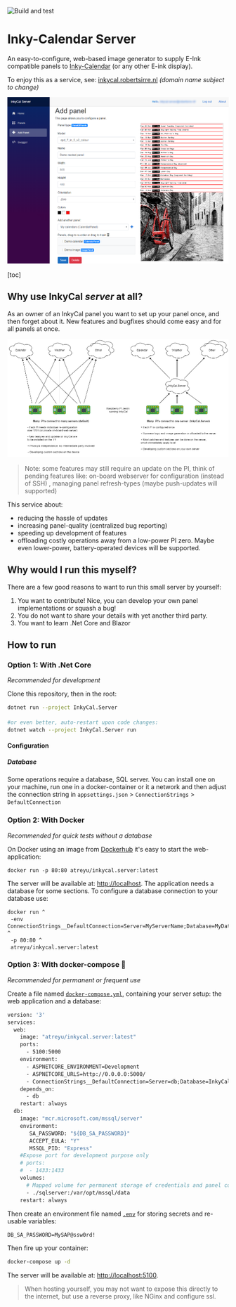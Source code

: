 ![Build and test](https://github.com/Atrejoe/Inky-Calendar-Server/workflows/Build%20and%20test/badge.svg)

# Inky-Calendar Server

An easy-to-configure, web-based image generator to supply E-Ink compatible panels to [Inky-Calendar](https://github.com/aceisace/Inky-Calendar) (or any other E-ink display).

To enjoy this as a service, see: [inkycal.robertsirre.nl](https://inkycal.robertsirre.nl/) *(domain name subject to change)*

![Sample panel configuration : a panel with two nested panels](ReadMe_Images/panelconfig.png)

[toc]

## Why use InkyCal *server* at all?

As an owner of an InkyCal panel you want to set up your panel once, and then forget about it. New features and bugfixes should come easy and for all  panels at once.

![On the left: "traditional" InkyCal, on the right: InkyCal using InkyCal Server](Concept.png)

> Note:  some features may still require an update on the PI,  think of pending features like: on-board webserver for configuration (instead of SSH) , managing panel refresh-types (maybe push-updates will supported)

This service about:

- reducing the hassle of updates
- increasing panel-quality (centralized bug reporting)
- speeding  up development of features
- offloading costly operations away from a low-power PI zero. Maybe even lower-power, battery-operated devices will be supported.

## Why would I run this myself?

There are a few good reasons to want to run this small server by yourself:

1. You want to contribute! Nice, you can develop your own panel implementations or squash a bug!
2. You do not want to share your details with yet another third party.
3. You want to learn .Net Core and Blazor

## How to run

### Option 1: With .Net Core

*Recommended for development*

Clone this repository, then in the root:

```bash
dotnet run --project InkyCal.Server

#or even better, auto-restart upon code changes:
dotnet watch --project InkyCal.Server run
```

#### Configuration

##### Database

Some operations require a database, SQL server. You can install one on your machine, run one in a docker-container or it a network and then adjust the connection string in `appsettings.json` > `ConnectionStrings` > `DefaultConnection`

### Option 2: With Docker

*Recommended for quick tests without a database*

On Docker using an image from [Dockerhub](https://hub.docker.com/r/atreyu/inkycal.server) it's easy to start the web-application:

```
docker run -p 80:80 atreyu/inkycal.server:latest
```
The server will be available at: [http://localhost](http://localhost). The application needs a database for some sections. To configure a database connection to your database use:

```
docker run ^
 -env ConnectionStrings__DefaultConnection=Server=MyServerName;Database=MyDataBaseName;User=MyUserName;Password=MyPassword;MultipleActiveResultSets=true ^
 -p 80:80 ^
 atreyu/inkycal.server:latest
```

### Option 3: With docker-compose 🚀

*Recommended for permanent or frequent use*

Create a file named [`docker-compose.yml`](https://docs.docker.com/compose), containing your server setup: the web application and a database:

```dockerfile
version: '3'
services:
  web:
    image: "atreyu/inkycal.server:latest"
    ports:
      - 5100:5000
    environment:
      - ASPNETCORE_ENVIRONMENT=Development
      - ASPNETCORE_URLS=http://0.0.0.0:5000/
      - ConnectionStrings__DefaultConnection=Server=db;Database=InkyCal.Server;User=sa;Password=${DB_SA_PASSWORD};MultipleActiveResultSets=true
    depends_on:
      - db
    restart: always
  db:
    image: "mcr.microsoft.com/mssql/server"
    environment:
       SA_PASSWORD: "${DB_SA_PASSWORD}"
       ACCEPT_EULA: "Y"
       MSSQL_PID: "Express"
    #Expose port for development purpose only
    # ports:
    #  - 1433:1433
    volumes:
      # Mapped volume for permanent storage of credentials and panel config
      - ./sqlserver:/var/opt/mssql/data
    restart: always
```

Then create an environment file named [`.env`](https://docs.docker.com/compose/env-file/) for storing secrets and re-usable variables:

```dockerfile
DB_SA_PASSWORD=MySAP@ssw0rd!
```

Then fire up your container:

```bash
docker-compose up -d
```

The server will be available at: [http://localhost:5100](http://localhost:5100).

>  When hosting yourself, you may not want to expose this directly to the internet, but use a reverse proxy, like NGinx and configure ssl.
